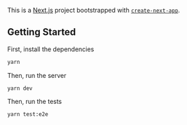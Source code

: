 This is a [Next.js](https://nextjs.org/) project bootstrapped with [`create-next-app`](https://github.com/vercel/next.js/tree/canary/packages/create-next-app).

## Getting Started

First, install the dependencies

```bash
yarn
```

Then, run the server

```
yarn dev
```

Then, run the tests

```
yarn test:e2e
```